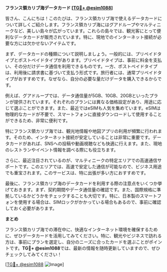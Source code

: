 **フランス領カリブ海データカード [[TG💪+ @esim1088](https://t.me/s/esim1088)]**

皆さん、こんにちは！このたびは、フランス領カリブ海で使えるデータカードについて詳しくご紹介します。フランス領カリブ海にはグアドループやマルティニークなど、美しい島々が広がっています。これらの島々では、観光客にとって便利なデータカードが販売されています。特に、現地でのインターネット接続が必要な方には欠かせないアイテムです。

まず、データカードの種類について説明しましょう。一般的には、プリペイドタイプとポストペイドタイプがあります。プリペイドタイプは、事前に料金を支払い、その分だけデータ通信を利用できるものです。一方、ポストペイドタイプは、利用後に請求書に基づいて支払う形式です。旅行者には、通常プリペイドタイプがおすすめです。なぜなら、自分の必要な量だけデータを購入できるからです。

例えば、グアドループでは、データ通信量が5GB、10GB、20GBといったプランが提供されています。それぞれのプランには異なる価格設定があり、用途に応じて選ぶことができます。また、最近ではeSIMも人気を集めています。eSIMは物理的なカードが不要で、スマートフォンに直接ダウンロードして使用することができるため、非常に便利です。

特にフランス領カリブ海では、観光地情報や地図アプリの利用が頻繁に行われます。そのため、インターネット接続が安定していることは非常に重要です。データカードがあれば、SNSへの投稿や動画視聴なども快適に行えます。また、現地のレストランやイベント情報を調べる際にも役立ちます。

さらに、最近注目されているのが、マルティニークの特定エリアでの高速通信サポートです。このエリアでは、高速で安定した通信が可能なので、ビジネス用途でも重宝されます。このサービスは、特に出張が多い方におすすめです。

最後に、フランス領カリブ海のデータカードを利用する際の注意点をいくつか挙げておきます。まず、契約期間やデータ通信量の確認です。また、国際規格に準拠しているかどうかをチェックすることも大切です。特に、日本製のスマートフォンを使用する場合は、SIMロックがかかっている場合もあるので、事前に確認しておく必要があります。

**まとめ**

フランス領カリブ海での滞在中に、快適なインターネット環境を確保するために、ぜひデータカードを活用してみてください。特に、観光やビジネスで訪れる方は、事前にプランを選定し、自分のニーズに合ったカードを選ぶことがポイントです。**TG💪+ @esim1088**では、最新の情報を随時更新していますので、ぜひチェックしてみてください！

[[TG💪+ @esim1088](https://t.me/s/esim1088) ![Image](https://i.postimg.cc/Y0z9fWf4/image.png)]